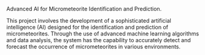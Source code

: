 Advanced AI for Micrometeorite Identification and Prediction.

This project involves the development of a sophisticated artificial intelligence (AI) designed for the identification and prediction of micrometeorites.
Through the use of advanced machine learning algorithms and data analysis, the system has the capability to accurately detect and forecast the occurrence of micrometeorites in various environments.

